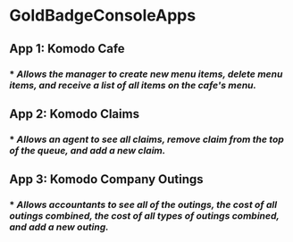 # **GoldBadgeConsoleApps**
 ## App 1: Komodo Cafe
 ### * _Allows the manager to create new menu items, delete menu items, and receive a list of all items on the cafe's menu._
 ## App 2: Komodo Claims
 ### * _Allows an agent to see all claims, remove claim from the top of the queue, and add a new claim._
 ## App 3: Komodo Company Outings 
 ### * _Allows accountants to see all of the outings, the cost of all outings combined, the cost of all types of outings combined, and add a new outing._
